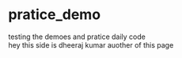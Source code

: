 # pratice_demo
testing the demoes and pratice daily code 
<br> 
<author>hey this side is dheeraj kumar auother of this page</author>
